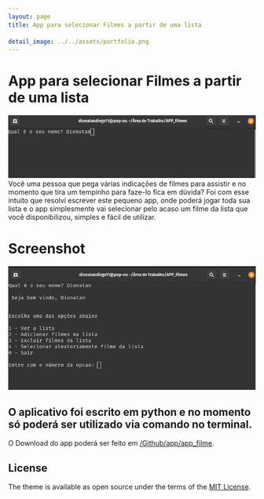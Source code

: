 ```yaml
---
layout: page
title: App para selecionar Filmes a partir de uma lista

detail_image: ../../assets/portfolio.png
---
```


# App para selecionar Filmes a partir de uma lista

<img src="1.png">
Você uma pessoa que pega várias indicações de filmes para assistir e no momento que tira um tempinho para faze-lo fica em dúvida? Foi com esse intuito que resolvi escrever este pequeno app, onde poderá jogar toda sua lista e o app simplesmente vai selecionar pelo acaso um filme da lista que você disponibilizou, simples e fácil de utilizar.

# Screenshot
<img src="2.png">

## O aplicativo foi escrito em python e no momento só poderá ser utilizado via comando no terminal.

O Download do app poderá ser feito em [/Github/app/app_filme](https://github.com/dionatandiego11/apps/raw/main/APP_Filmes.tar.gz).

## License

The theme is available as open source under the terms of the [MIT License](https://opensource.org/licenses/MIT).
